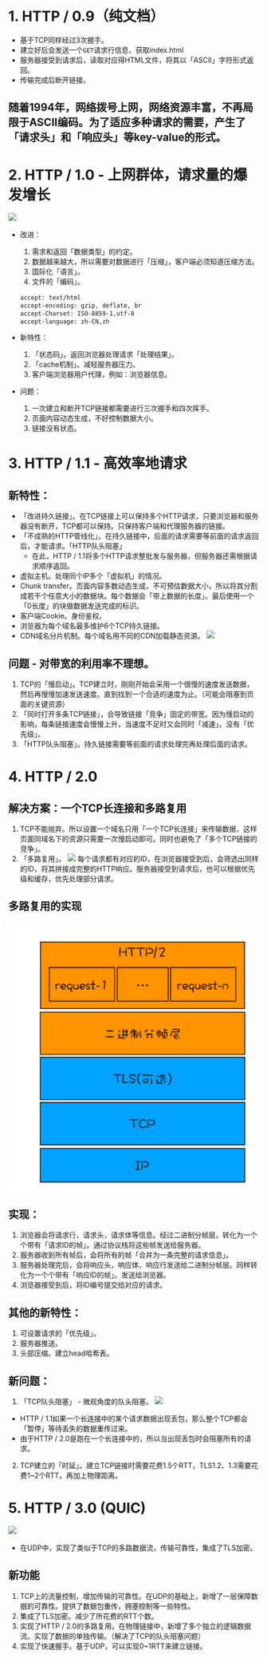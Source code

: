 # 1. HTTP / 0.9（纯文档）
- 基于TCP同样经过3次握手。
- 建立好后会发送一个`GET`请求行信息，获取index.html
- 服务器接受到请求后，读取对应得HTML文件，将其以「ASCII」字符形式返回。
- 传输完成后断开链接。

## 随着1994年，网络拨号上网，网络资源丰富，不再局限于ASCII编码。为了适应多种请求的需要，产生了「请求头」和「响应头」等key-value的形式。

# 2. HTTP / 1.0 - 上网群体，请求量的爆发增长
![](https://static001.geekbang.org/resource/image/b5/7d/b52b0d1a26ff2b8607c08e5c50ae687d.png)
- 改进：
  1. 需求和返回「数据类型」的约定。
  2. 数据越来越大，所以需要对数据进行「压缩」，客户端必须知道压缩方法。
  3. 国际化「语言」。
  4. 文件的「编码」。
  ```
  accept: text/html
  accept-encoding: gzip, deflate, br
  accept-Charset: ISO-8859-1,utf-8
  accept-language: zh-CN,zh
  ```

- 新特性：
  1. 「状态码」。返回浏览器处理请求「处理结果」。
  2. 「cache机制」。减轻服务器压力。
  3. 客户端浏览器用户代理，例如：浏览器信息。

- 问题：
  1. 一次建立和断开TCP链接都需要进行三次握手和四次挥手。
  2. 页面内容动态生成，不好控制数据大小。
  3. 链接没有状态。

# 3. HTTP / 1.1 - 高效率地请求

## 新特性：
- 「改进持久链接」。在TCP链接上可以保持多个HTTP请求，只要浏览器和服务器没有断开，TCP都可以保持。只保持客户端和代理服务器的链接。
- 「不成熟的HTTP管线化」。在持久链接中，后面的请求需要等前面的请求返回后，才能请求。「HTTP队头阻塞」
  - 在此，HTTP / 1.1将多个HTTP请求整批发与服务器，但服务器还需根据请求顺序返回。
- 虚拟主机。处理同个IP多个「虚拟机」的情况。
- Chunk transfer。页面内容多数动态生成，不可预估数据大小，所以将其分割成若干个任意大小的数据块。每个数据会「带上数据的长度」。最后使用一个「0长度」的块做数据发送完成的标识。
- 客户端Cookie。身份鉴权。
- 浏览器为每个域名最多维护6个TCP持久链接。
- CDN域名分片机制。每个域名用不同的CDN加载静态资源。
![](https://static001.geekbang.org/resource/image/91/c5/91c3e0a8f13ebc4d81f08d8604f770c5.png)
## 问题 - 对带宽的利用率不理想。
1. TCP的「慢启动」。TCP建立时，刚刚开始会采用一个很慢的速度发送数据，然后再慢慢加速发送速度。直到找到一个合适的速度为止。（可能会阻塞到页面的关键资源）
2. 「同时打开多条TCP链接」，会导致链接「竞争」固定的带宽。因为慢启动的影响，每条链接速度会慢慢上升，当速度不足时又会同时「减速」。没有「优先级」。
3. 「HTTP队头阻塞」。持久链接需要等前面的请求处理完再处理后面的请求。

# 4. HTTP / 2.0

## 解决方案：一个TCP长连接和多路复用

1. TCP不能抛弃。所以设置一个域名只用「一个TCP长连接」来传输数据，这样页面同域名下的资源只需要一次慢启动即可。同时也避免了「多个TCP链接的竞争」。
2. 「多路复用」。
![](https://static001.geekbang.org/resource/image/0a/00/0a990f86ad9c19fd7d7620b2ef7ee900.jpg)
每个请求都有对应的ID，在浏览器接受到后，会筛选出同样的ID，将其拼接成完整的HTTP响应。服务器接受到请求后，也可以根据优先级和缓存，优先处理部分请求。

## 多路复用的实现
![](/image/多路复用实现.png)
##  实现：
1. 浏览器会将请求行，请求头，请求体等信息。经过二进制分帧层，转化为一个个带有「请求ID的帧」。通过协议栈将这些帧发送给服务器。
2. 服务器收到所有帧后，会将所有的帧「合并为一条完整的请求信息」。
3. 服务器处理完后，会将响应头，响应体，响应行发送给二进制分帧层。同样转化为一个个带有「响应ID的帧」。发送给浏览器。
4. 浏览器接受到后，将ID编号提交给对应的请求。

## 其他的新特性：
1. 可设置请求的「优先级」。
2. 服务器推送。
3. 头部压缩。建立head哈希表。

## 新问题：
1. 「TCP队头阻塞」 - 微观角度的队头阻塞。
![](https://static001.geekbang.org/resource/image/33/96/33d2b4c14a7a2f19ef6677696b67de96.png)
  - HTTP / 1.1如果一个长连接中的某个请求数据出现丢包，那么整个TCP都会「暂停」等待丢失的数据重传过来。
  - 由于HTTP / 2.0是跑在一个长连接中的，所以当出现丢包时会阻塞所有的请求。
2. TCP建立的「时延」。建立TCP链接时需要花费1.5个RTT，TLS1.2、1.3需要花费1~2个RTT。再加上物理距离。

# 5. HTTP / 3.0 (QUIC)
![](https://static001.geekbang.org/resource/image/0b/c6/0bae470bb49747b9a59f9f4bb496a9c6.png)
- 在UDP中，实现了类似于TCP的多路数据流，传输可靠性，集成了TLS加密。
## 新功能
1. TCP上的流量控制，增加传输的可靠性。在UDP的基础上，新增了一层保障数据的可靠性。提供了数据包重传，拥塞控制等一些特性。
2. 集成了TLS加密。减少了所花费的RTT个数。
3. 实现了HTTP / 2.0的多路复用。在物理链接中，新增了多个独立的逻辑数据流。实现了数据的单独传输。（解决了TCP的队头阻塞问题）
4. 实现了快速握手。基于UDP，可以实现0~1RTT来建立链接。
